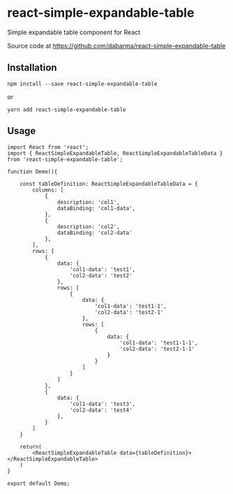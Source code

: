# react-simple-expandable-table
Simple expandable table component for React

Source code at https://github.com/dabarma/react-simple-expandable-table

## Installation

    npm install --save react-simple-expandable-table

or

    yarn add react-simple-expandable-table

## Usage


``` 
import React from 'react';
import { ReactSimpleExpandableTable, ReactSimpleExpandableTableData } from 'react-simple-expandable-table';

function Demo(){

    const tableDefinition: ReactSimpleExpandableTableData = {
        columns: [
            {
                description: 'col1',
                dataBinding: 'col1-data',
            },
            {
                description: 'col2',
                dataBinding: 'col2-data'
            },
        ],
        rows: [
            {           
                data: {
                    'col1-data': 'test1',
                    'col2-data': 'test2'      
                },
                rows: [
                    {
                        data: {
                            'col1-data': 'test1-1',
                            'col2-data': 'test2-1'      
                        },
                        rows: [
                            {
                                data: {
                                    'col1-data': 'test1-1-1',
                                    'col2-data': 'test2-1-1'      
                                }
                            }
                        ]
                    }
                ]
            },
            {
                data: {
                    'col1-data': 'test3',
                    'col2-data': 'test4'      
                },
            }
        ]
    }

    return(
        <ReactSimpleExpandableTable data={tableDefinition}></ReactSimpleExpandableTable>
    )
}

export default Demo;
```
